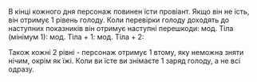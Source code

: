 В кінці кожного дня персонаж повинен їсти провіант. Якщо він не їсть, він отримує 1 рівень голоду. Коли перевірки голоду доходять до наступних показників він отримує наступні перешкоди:
мод. Тіла (мінімум 1): 
мод. Тіла + 1: 
мод. Тіла + 2: 

Також кожні 2 рівні - персонаж отримує 1 втому, яку неможна зняти нічим, окрім як їжі.
Коли ви їсте ви знімаєте 1 заряд голоду, а не всі одразу.